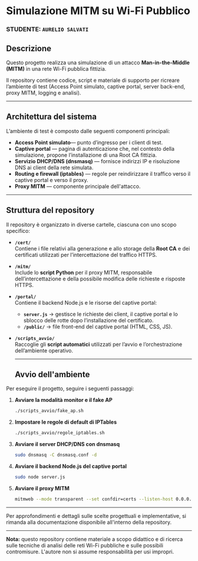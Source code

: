 # Simulazione MITM su Wi-Fi Pubblico

### STUDENTE: ``AURELIO SALVATI``


## Descrizione

Questo progetto realizza una simulazione di un attacco **Man-in-the-Middle (MITM)** in una rete Wi-Fi pubblica fittizia. 

Il repository contiene codice, script e materiale di supporto per ricreare l’ambiente di test (Access Point simulato, captive portal, server back-end, proxy MITM, logging e analisi). 

---

## Architettura del sistema

L’ambiente di test è composto dalle seguenti componenti principali:

- **Access Point simulato**— punto d’ingresso per i client di test.  
- **Captive portal** — pagina di autenticazione che, nel contesto della simulazione, propone l’installazione di una Root CA fittizia.  
- **Servizio DHCP/DNS (dnsmasq)** — fornisce indirizzi IP e risoluzione DNS ai client della rete simulata.  
- **Routing e firewall (iptables)** — regole per reindirizzare il traffico verso il captive portal e verso il proxy.  
- **Proxy MITM** — componente principale dell'attacco.  

---

## Struttura del repository


Il repository è organizzato in diverse cartelle, ciascuna con uno scopo specifico:

- **`/cert/`**  
  Contiene i file relativi alla generazione e allo storage della **Root CA** e dei certificati utilizzati per l’intercettazione del traffico HTTPS.

- **`/mitm/`**  
  Include lo **script Python** per il proxy MITM, responsabile dell’intercettazione e della possibile modifica delle richieste e risposte HTTPS.

- **`/portal/`**  
  Contiene il backend Node.js e le risorse del captive portal:  
  - **`server.js`** → gestisce le richieste dei client, il captive portal e lo sblocco delle rotte dopo l’installazione del certificato.  
  - **`/public/`** → file front-end del captive portal (HTML, CSS, JS).

- **`/scripts_avvio/`**  
  Raccoglie gli **script automatici** utilizzati per l’avvio e l’orchestrazione dell’ambiente operativo.

  ---
  ## Avvio dell'ambiente

Per eseguire il progetto, seguire i seguenti passaggi:

1. **Avviare la modalità monitor e il fake AP**

   ```bash
   ./scripts_avvio/fake_ap.sh
   ```

2. **Impostare le regole di default di IPTables**

   ```bash
   ./scripts_avvio/regole_iptables.sh
   ```

3. **Avviare il server DHCP/DNS con dnsmasq**

   ```bash
   sudo dnsmasq -C dnsmasq.conf -d
   ```

4. **Avviare il backend Node.js del captive portal**

   ```bash
   sudo node server.js
   ```

5. **Avviare il proxy MITM**

   ```bash
   mitmweb --mode transparent --set confdir=certs --listen-host 0.0.0.0 --listen-port 8080 -s ./mitm/mitm.py
   ```

---

Per approfondimenti e dettagli sulle scelte progettuali e implementative, si rimanda alla documentazione disponibile all'interno della repository.

---

**Nota:** questo repository contiene materiale a scopo didattico e di ricerca sulle tecniche di analisi delle reti Wi-Fi pubbliche e sulle possibili contromisure. L'autore non si assume responsabilità per usi impropri.
